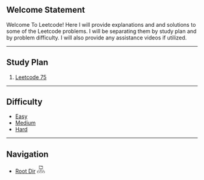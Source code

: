 ## Welcome Statement

Welcome To Leetcode! Here I will provide explanations and and solutions to some of the Leetcode problems. I will be separating them by study plan and by problem difficulty. I will also provide any assistance videos if utilized. 

****
## Study Plan

1) [Leetcode 75](Leetcode_75.md)

****
## Difficulty

- [Easy](Easy/Index.md)
- [Medium](Medium/Index.md)
- [Hard](Hard/Index.md)

****
## Navigation

- [Root Dir](Study_Notes_2024/Leetcode/Index.md) <img src="Assets/root.png" alt="Root Dir Folder" style="width:20px;height:20px;">

